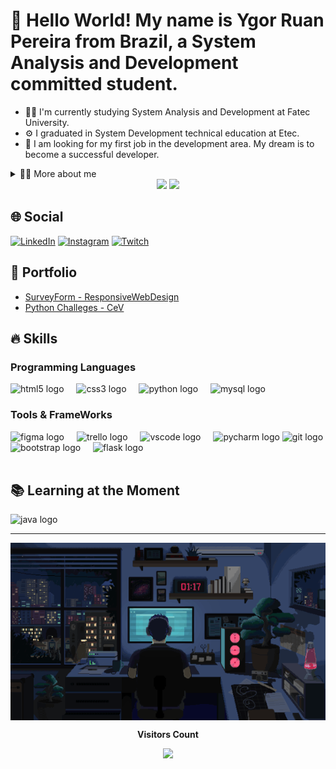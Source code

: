 # 👋 Hello World! My name is Ygor Ruan Pereira from Brazil, a System Analysis and Development committed student.

- 👨‍🎓 I'm currently studying System Analysis and Development at Fatec University.
- ⚙️ I graduated in System Development technical education at Etec.
- 🎯 I am looking for my first job in the development area. My dream is to become a successful developer.

<details>
  <summary>🙋‍♂️ More about me</summary>
  
  - 💬 I'm an 18-year-old dreamer student living in São José dos Campos, a city in Brazil. I have an interest and aptitude for learning new programming languages and easily adapt to changes, keeping myself updated on the latest trends. I have experience in planning and logic for large projects, as well as working effectively in teams. I possess strong skills in developing full-stack web platforms using HTML, CSS, and Python, as well as in MySQL databases. At the technical school, I developed abilities which make me agile, self-taught, and proactive, always striving to deliver the best results and overcome challenges along the way.

  - 😍 I enjoy watching a good movie or series, playing video games with my friends on vacation days, and learning about technology. I can't live without music, and it greatly contributes to my English learning. I would like to talk about your hobbies to see if we have any common preferences!
</details>

<div align="center">
  <img height="160em" src="https://github-readme-stats.vercel.app/api?username=YgorPereira&show_icons=true&theme=holi&include_all_commits=true"/>
  <img height="160em" src="https://github-readme-stats.vercel.app/api/top-langs/?username=YgorPereira&layout=compact&langs_count=7&theme=holi"/>
</div>

## 🌐 Social

[![LinkedIn](https://img.shields.io/badge/LinkedIn-0077B5?style=for-the-badge&logo=linkedin&logoColor=white)](https://www.linkedin.com/in/ygorrpereira/)
[![Instagram](https://img.shields.io/badge/Instagram-E4405F?style=for-the-badge&logo=instagram&logoColor=white)](https://www.instagram.com/ygorrpereira/)
[![Twitch](https://img.shields.io/badge/Twitch-9146FF?style=for-the-badge&logo=twitch&logoColor=white)](https://www.twitch.tv/ygorrp)
    
## 📌 Portfolio
- <a href="https://github.com/YgorPereira/SurveyForm-ResponsiveWebDesign.git"> SurveyForm - ResponsiveWebDesign </a>
- <a href="https://github.com/YgorPereira/DesafiosPython-CursoemVideo.git"> Python Challeges - CeV </a>
## 🔥 Skills

### Programming Languages
<div align="left">
  <img src="https://cdn.jsdelivr.net/gh/devicons/devicon/icons/html5/html5-original.svg" height="40" alt="html5 logo"  />
  <img width="12" />
  <img src="https://cdn.jsdelivr.net/gh/devicons/devicon/icons/css3/css3-original.svg" height="40" alt="css3 logo"  />
  <img width="12" />
  <img src="https://cdn.jsdelivr.net/gh/devicons/devicon/icons/python/python-original.svg" height="40" alt="python logo"  />
  <img width="12" />
  <img src="https://cdn.jsdelivr.net/gh/devicons/devicon/icons/mysql/mysql-original.svg" height="40" alt="mysql logo"  />
  <img width="12" />
</div>

### Tools & FrameWorks

<div align="left">
  <img src="https://cdn.jsdelivr.net/gh/devicons/devicon/icons/figma/figma-original.svg" height="40" alt="figma logo"  />
  <img width="12" />
  <img src="https://cdn.jsdelivr.net/gh/devicons/devicon/icons/trello/trello-plain.svg" height="40" alt="trello logo"  />
  <img width="12" />
  <img src="https://cdn.jsdelivr.net/gh/devicons/devicon/icons/vscode/vscode-original.svg" height="40" alt="vscode logo"  />
  <img width="12" />
  <img src="https://cdn.jsdelivr.net/gh/devicons/devicon/icons/pycharm/pycharm-original.svg" height="40" alt="pycharm logo"  />
  <img src="https://cdn.jsdelivr.net/gh/devicons/devicon/icons/git/git-original.svg" height="40" alt="git logo"  />
  <img src="https://cdn.jsdelivr.net/gh/devicons/devicon/icons/bootstrap/bootstrap-original.svg" height="40" alt="bootstrap logo"  />
  <img width="12" />
  <img src="https://cdn.jsdelivr.net/gh/devicons/devicon/icons/flask/flask-original.svg" height="40" alt="flask logo"  />
</div>
<br>

## 📚 Learning at the Moment
<div align="left">
  <img src="https://cdn.jsdelivr.net/gh/devicons/devicon/icons/java/java-original.svg" height="40" alt="java logo"  />
</div>

---

<p align="center">
  <img align="center" src="gif-lofi coding.gif" alt="Imagem">
</p>

<p align="center"><b>Visitors Count</b></p>
<div align="center">
  <img src="https://profile-counter.glitch.me/YgorPereira/count.svg?"  />
</div>
